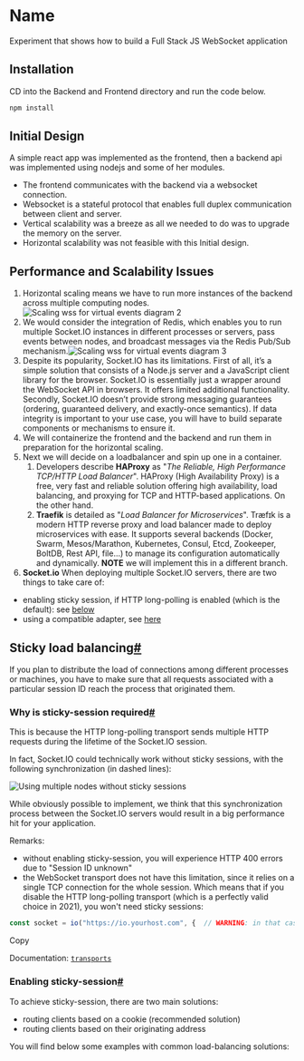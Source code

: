 # Name

Experiment that shows how to build a Full Stack JS WebSocket application

## Installation

CD into the Backend and Frontend directory and run the code below.

```bash
npm install 
```

## Initial Design

A simple react app was implemented as the frontend, then a backend api was implemented using nodejs and some of her modules.

* The frontend communicates with the backend via a websocket connection.
* Websocket is a stateful protocol that enables full duplex communication between client and server.
* Vertical scalability was a breeze as all we needed to do was to upgrade the memory on the server.
* Horizontal scalability was not feasible with this Initial design.

## Performance and Scalability Issues

1. Horizontal scaling means we have to run more instances of the backend across multiple computing nodes.![Scaling wss for virtual events diagram 2](https://images.ctfassets.net/ee3ypdtck0rk/7mKp5WRyPFllYPPyY2lnd2/8f690804c854a732a9150ee2371c578f/horizontal-vs-vertical-scaling.png_2x.png?w=1670&h=840&q=50&fm=png)
2. We would consider the integration of Redis, which enables you to run multiple Socket.IO instances in different processes or servers, pass events between nodes, and broadcast messages via the Redis Pub/Sub mechanism.![Scaling wss for virtual events diagram 3](https://images.ctfassets.net/ee3ypdtck0rk/41Yxss5ZG6DiVZTKlYzAw0/ddb5363e7e0644448cb9bf22d030854c/basic-pub-sub-system-scaling-websockets_2x.png?w=1320&h=800&q=50&fm=png)
3. Despite its popularity, Socket.IO has its limitations. First of all, it’s a simple solution that consists of a Node.js server and a JavaScript client library for the browser. Socket.IO is essentially just a wrapper around the WebSocket API in browsers. It offers limited additional functionality. Secondly, Socket.IO doesn’t provide strong messaging guarantees (ordering, guaranteed delivery, and exactly-once semantics). If data integrity is important to your use case, you will have to build separate components or mechanisms to ensure it.
4. We will containerize the frontend and the backend and run them in preparation for the horizontal scaling.
5. Next we will decide on a loadbalancer and spin up one in a container.
   1. Developers describe **HAProxy** as "*The Reliable, High Performance TCP/HTTP Load Balancer*". HAProxy (High Availability Proxy) is a free, very fast and reliable solution offering high availability, load balancing, and proxying for TCP and HTTP-based applications. On the other hand.
   2. **Traefik** is detailed as "*Load Balancer for Microservices*". Træfɪk is a modern HTTP reverse proxy and load balancer made to deploy microservices with ease. It supports several backends (Docker, Swarm, Mesos/Marathon, Kubernetes, Consul, Etcd, Zookeeper, BoltDB, Rest API, file...) to manage its configuration automatically and dynamically. **NOTE** we will implement this in a different branch.
6. **Socket.io** When deploying multiple Socket.IO servers, there are two things to take care of:

* enabling sticky session, if HTTP long-polling is enabled (which is the default): see [below](https://socket.io/docs/v4/using-multiple-nodes/#enabling-sticky-session)
* using a compatible adapter, see [here](https://socket.io/docs/v4/adapter/)


## Sticky load balancing[#](https://socket.io/docs/v4/using-multiple-nodes/#sticky-load-balancing "Direct link to heading")

If you plan to distribute the load of connections among different processes or machines, you have to make sure that all requests associated with a particular session ID reach the process that originated them.

### Why is sticky-session required[#](https://socket.io/docs/v4/using-multiple-nodes/#why-is-sticky-session-required "Direct link to heading")

This is because the HTTP long-polling transport sends multiple HTTP requests during the lifetime of the Socket.IO session.

In fact, Socket.IO could technically work without sticky sessions, with the following synchronization (in dashed lines):

![Using multiple nodes without sticky sessions](https://socket.io/assets/images/mutiple-nodes-no-sticky-babd7860f217e09eefc2db73e5012f91.png)

While obviously possible to implement, we think that this synchronization process between the Socket.IO servers would result in a big performance hit for your application.

Remarks:

* without enabling sticky-session, you will experience HTTP 400 errors due to "Session ID unknown"
* the WebSocket transport does not have this limitation, since it relies on a single TCP connection for the whole session. Which means that if you disable the HTTP long-polling transport (which is a perfectly valid choice in 2021), you won't need sticky sessions:

```js codeBlock_23N8 thin-scrollbar
const socket = io("https://io.yourhost.com", {  // WARNING: in that case, there is no fallback to long-polling  transports: [ "websocket" ] // or [ "websocket", "polling" ] (the order matters)});
```

Copy

Documentation: [`transports`](https://socket.io/docs/v4/client-options/#transports)

### Enabling sticky-session[#](https://socket.io/docs/v4/using-multiple-nodes/#enabling-sticky-session "Direct link to heading")

To achieve sticky-session, there are two main solutions:

* routing clients based on a cookie (recommended solution)
* routing clients based on their originating address

You will find below some examples with common load-balancing solutions:
